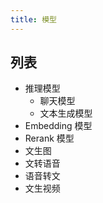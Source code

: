 ```yaml
---
title: 模型
---
```


## 列表
* 推理模型
  * 聊天模型
  * 文本生成模型
* Embedding 模型
* Rerank 模型
* 文生图
* 文转语音
* 语音转文
* 文生视频
